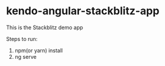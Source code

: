 # kendo-angular-stackblitz-app
This is the Stackblitz demo app

Steps to run:

1) npm(or yarn) install
2) ng serve

